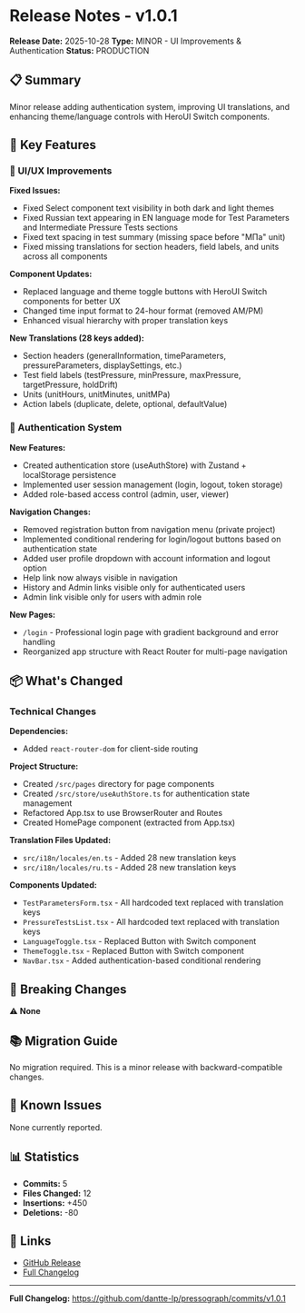 # Release Notes - v1.0.1

**Release Date:** 2025-10-28
**Type:** MINOR - UI Improvements & Authentication
**Status:** PRODUCTION

## 📋 Summary

Minor release adding authentication system, improving UI translations, and enhancing theme/language controls with HeroUI Switch components.

## 🎯 Key Features

### 🎨 UI/UX Improvements

**Fixed Issues:**
- Fixed Select component text visibility in both dark and light themes
- Fixed Russian text appearing in EN language mode for Test Parameters and Intermediate Pressure Tests sections
- Fixed text spacing in test summary (missing space before "МПа" unit)
- Fixed missing translations for section headers, field labels, and units across all components

**Component Updates:**
- Replaced language and theme toggle buttons with HeroUI Switch components for better UX
- Changed time input format to 24-hour format (removed AM/PM)
- Enhanced visual hierarchy with proper translation keys

**New Translations (28 keys added):**
- Section headers (generalInformation, timeParameters, pressureParameters, displaySettings, etc.)
- Test field labels (testPressure, minPressure, maxPressure, targetPressure, holdDrift)
- Units (unitHours, unitMinutes, unitMPa)
- Action labels (duplicate, delete, optional, defaultValue)

### 🔐 Authentication System

**New Features:**
- Created authentication store (useAuthStore) with Zustand + localStorage persistence
- Implemented user session management (login, logout, token storage)
- Added role-based access control (admin, user, viewer)

**Navigation Changes:**
- Removed registration button from navigation menu (private project)
- Implemented conditional rendering for login/logout buttons based on authentication state
- Added user profile dropdown with account information and logout option
- Help link now always visible in navigation
- History and Admin links visible only for authenticated users
- Admin link visible only for users with admin role

**New Pages:**
- `/login` - Professional login page with gradient background and error handling
- Reorganized app structure with React Router for multi-page navigation

## 📦 What's Changed

### Technical Changes

**Dependencies:**
- Added `react-router-dom` for client-side routing

**Project Structure:**
- Created `/src/pages` directory for page components
- Created `/src/store/useAuthStore.ts` for authentication state management
- Refactored App.tsx to use BrowserRouter and Routes
- Created HomePage component (extracted from App.tsx)

**Translation Files Updated:**
- `src/i18n/locales/en.ts` - Added 28 new translation keys
- `src/i18n/locales/ru.ts` - Added 28 new translation keys

**Components Updated:**
- `TestParametersForm.tsx` - All hardcoded text replaced with translation keys
- `PressureTestsList.tsx` - All hardcoded text replaced with translation keys
- `LanguageToggle.tsx` - Replaced Button with Switch component
- `ThemeToggle.tsx` - Replaced Button with Switch component
- `NavBar.tsx` - Added authentication-based conditional rendering

## 🔄 Breaking Changes

⚠️ **None**

## 📚 Migration Guide

No migration required. This is a minor release with backward-compatible changes.

## 🐛 Known Issues

None currently reported.

## 📊 Statistics

- **Commits:** 5
- **Files Changed:** 12
- **Insertions:** +450
- **Deletions:** -80

## 🔗 Links

- [GitHub Release](https://github.com/dantte-lp/pressograph/releases/tag/v1.0.1)
- [Full Changelog](https://github.com/dantte-lp/pressograph/compare/v1.0.0...v1.0.1)

---

**Full Changelog:** https://github.com/dantte-lp/pressograph/commits/v1.0.1
